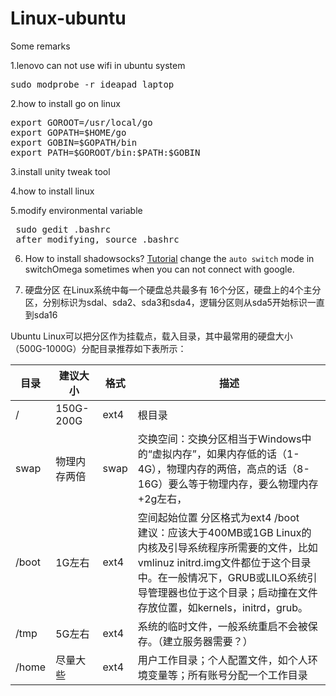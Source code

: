 # Linux-ubuntu
Some remarks


1.lenovo can not use wifi in ubuntu system
 <pre>sudo modprobe -r ideapad_laptop</pre>

2.how to install go on linux
<pre>export GOROOT=/usr/local/go
export GOPATH=$HOME/go
export GOBIN=$GOPATH/bin
export PATH=$GOROOT/bin:$PATH:$GOBIN
</pre>

3.install unity tweak tool

4.how to install linux

5.modify environmental variable
<pre> sudo gedit .bashrc 
 after modifying, source .bashrc</pre>
 
6. How to install shadowsocks?
[Tutorial](https://github.com/Billy1900/AWS-Shadowsocks)
change the `auto switch` mode in switchOmega sometimes when you can not connect with google.


7. 硬盘分区
在Linux系统中每一个硬盘总共最多有 16个分区，硬盘上的4个主分区，分别标识为sdal、sda2、sda3和sda4，逻辑分区则从sda5开始标识一直到sda16

Ubuntu Linux可以把分区作为挂载点，载入目录，其中最常用的硬盘大小（500G-1000G）分配目录推荐如下表所示：

|目录|	建议大小|	格式| 描述|
|----|-----|----|-----|
|/	|150G-200G	|ext4	|根目录|
|swap	|物理内存两倍|	swap|	交换空间：交换分区相当于Windows中的“虚拟内存”，如果内存低的话（1-4G），物理内存的两倍，高点的话（8-16G）要么等于物理内存，要么物理内存+2g左右，|
|/boot	|1G左右	|ext4|	空间起始位置 分区格式为ext4 /boot  </br>建议：应该大于400MB或1GB Linux的内核及引导系统程序所需要的文件，比如 vmlinuz initrd.img文件都位于这个目录中。在一般情况下，GRUB或LILO系统引导管理器也位于这个目录；启动撞在文件存放位置，如kernels，initrd，grub。|
|/tmp	|5G左右	|ext4	|系统的临时文件，一般系统重启不会被保存。（建立服务器需要？）|
|/home	|尽量大些	|ext4|	用户工作目录；个人配置文件，如个人环境变量等；所有账号分配一个工作目录|
